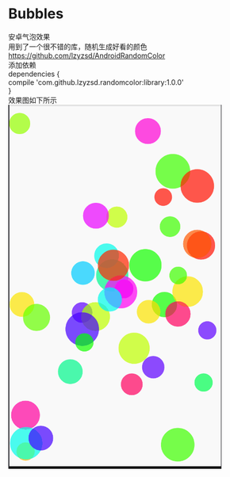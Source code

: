 # Bubbles
安卓气泡效果  
用到了一个很不错的库，随机生成好看的颜色  https://github.com/lzyzsd/AndroidRandomColor   
添加依赖   
dependencies {   
  compile 'com.github.lzyzsd.randomcolor:library:1.0.0'   
}   
效果图如下所示   
![](http://github.com/946898963/Bubbles/raw/master/fulutupian/xiaoguotu.gif)  
